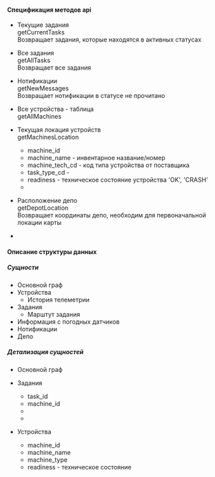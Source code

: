 #### Спецификация методов api

* Текущие задания\
getCurrentTasks \
Возвращает задания, которые находятся в активных статусах

* Все задания\
getAllTasks\
Возвращает все задания

* Нотификации\
getNewMessages\
Возвращает нотификации в статусе не прочитано
 
* Все устройства - таблица\
getAllMachines
 
    
* Текущая локация устройств\
getMachinesLocation 
    * machine_id
    * machine_name - инвентарное название/номер
    * machine_tech_cd - код типа устройства от поставщика 
    * task_type_cd - 
    * readiness - техническое состояние устройства 'OK', 'CRASH'
    * 

* Расположение депо\
getDepotLocation\
Возвращает координаты депо, необходим для первоначальной локации карты
* 



#### Описание структуры данных

##### Сущности
* Основной граф
* Устройства
    * История телеметрии 
* Задания
    * Марштут задания
* Информация с погодных датчиков
* Нотификации
* Депо

##### Детализация сущностей
* Основной граф

* Задания
    * task_id
    * machine_id
    * 
    * 
    
* Устройства
    * machine_id
    * machine_name
    * machine_type
    * readiness - техническое состояние
    
